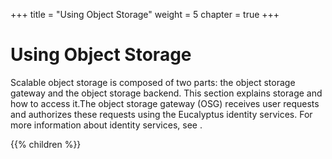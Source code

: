 +++
title = "Using Object Storage"
weight = 5
chapter = true
+++


# Using Object Storage
Scalable object storage is composed of two parts: the object storage gateway and the object storage backend. This section explains storage and how to access it.The object storage gateway (OSG) receives user requests and authorizes these requests using the Eucalyptus identity services. For more information about identity services, see [](using_access.dita) . 



{{% children %}}

